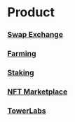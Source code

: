 # Product

### [Swap Exchange](exchange/)&#x20;

### [Farming](yield-farming/)

### [Staking](staking-pools/)

### [NFT Marketplace](nft-marketplace.md)

### [TowerLabs](broken-reference)
